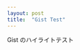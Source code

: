 ```yaml
---
layout: post
title:  "Gist Test"
---
```


Gist のハイライトテスト

<script src="https://gist.github.com/stmy/49c0bfbd337c32f0bd8eabb910b5aedb.js"></script>
